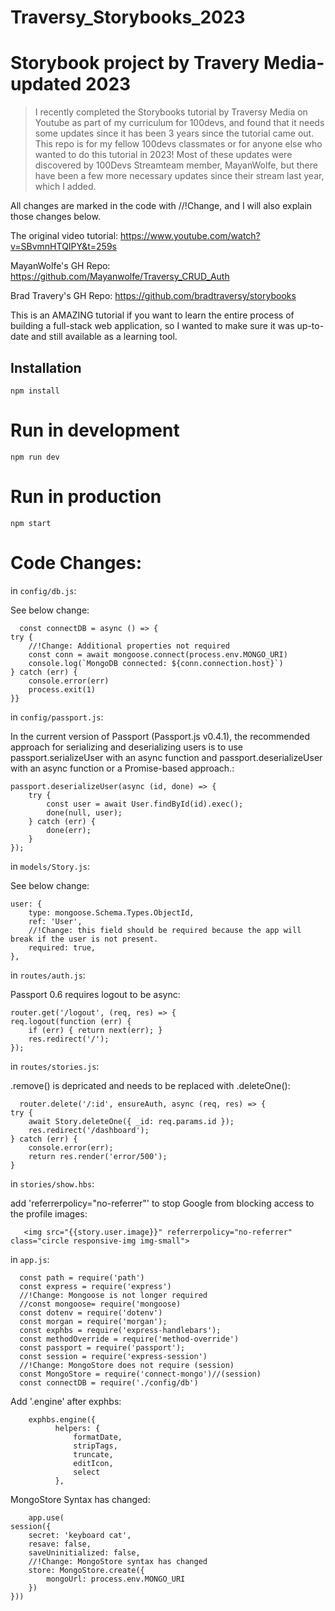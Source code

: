 # Traversy_Storybooks_2023
# Storybook project by Travery Media- updated 2023
> I recently completed the Storybooks tutorial by Traversy Media on Youtube as part of my curriculum for 100devs,
and found that it needs some updates since it has been 3 years since the tutorial came out. 
This repo is for my fellow 100devs classmates or for anyone else who wanted to do this tutorial in 2023!
Most of these updates were discovered by 100Devs Streamteam member, MayanWolfe, but there have been a few more necessary updates since their stream last year, which I added.

All changes are marked in the code with //!Change, and I will also explain those changes below.



The original video tutorial: 
https://www.youtube.com/watch?v=SBvmnHTQIPY&t=259s

MayanWolfe's GH Repo: https://github.com/Mayanwolfe/Traversy_CRUD_Auth

Brad Travery's GH Repo: https://github.com/bradtraversy/storybooks

This is an AMAZING tutorial if you want to learn the entire process of building a full-stack web application, so I wanted to make sure it was up-to-date and still available as a learning tool. 


## Installation

    npm install 
    

# Run in development

    
    npm run dev

# Run in production

    npm start

# Code Changes:

in `config/db.js`:


 See below change:

    
      const connectDB = async () => {
    try {
        //!Change: Additional properties not required
        const conn = await mongoose.connect(process.env.MONGO_URI)
        console.log(`MongoDB connected: ${conn.connection.host}`)
    } catch (err) {
        console.error(err)
        process.exit(1)
    }}

    

in `config/passport.js`:


 In the current version of Passport (Passport.js v0.4.1), the recommended approach for serializing and deserializing users is to use passport.serializeUser with an async function and passport.deserializeUser with an async function or a Promise-based approach.:

    
       
    passport.deserializeUser(async (id, done) => {
        try {
            const user = await User.findById(id).exec();
            done(null, user);
        } catch (err) {
            done(err);
        }
    });

in `models/Story.js`:


 See below change:

    
    user: {
        type: mongoose.Schema.Types.ObjectId,
        ref: 'User',
        //!Change: this field should be required because the app will break if the user is not present.
        required: true,
    },

in `routes/auth.js`:

Passport 0.6 requires logout to be async:

  
    
    
    
    router.get('/logout', (req, res) => {
    req.logout(function (err) {
        if (err) { return next(err); }
        res.redirect('/');
    });

in `routes/stories.js`:
 
 .remove() is depricated and needs to be replaced with .deleteOne():

    
      router.delete('/:id', ensureAuth, async (req, res) => {
    try {
        await Story.deleteOne({ _id: req.params.id });
        res.redirect('/dashboard');
    } catch (err) {
        console.error(err);
        return res.render('error/500');
    }
    
    

in `stories/show.hbs`:

 add 'referrerpolicy="no-referrer"' to stop Google from blocking access to the profile
                images:

    
       <img src="{{story.user.image}}" referrerpolicy="no-referrer" class="circle responsive-img img-small">



in `app.js`:
 
      const path = require('path')
      const express = require('express')
      //!Change: Mongoose is not longer required
      //const mongoose= require('mongoose)
      const dotenv = require('dotenv')
      const morgan = require('morgan');
      const exphbs = require('express-handlebars');
      const methodOverride = require('method-override')
      const passport = require('passport');
      const session = require('express-session')
      //!Change: MongoStore does not require (session) 
      const MongoStore = require('connect-mongo')//(session)
      const connectDB = require('./config/db')
      
      
      
  Add '.engine' after exphbs:
  
        exphbs.engine({
              helpers: {
                  formatDate,
                  stripTags,
                  truncate,
                  editIcon,
                  select
              },
              
              
 MongoStore Syntax has changed:
 
        app.use(
    session({
        secret: 'keyboard cat',
        resave: false,
        saveUninitialized: false,
        //!Change: MongoStore syntax has changed
        store: MongoStore.create({
            mongoUrl: process.env.MONGO_URI
        })
    }))






